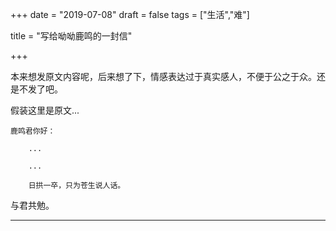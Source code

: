 +++
date = "2019-07-08"
draft = false
tags = ["生活","难"]

title = "写给呦呦鹿鸣的一封信"

+++

本来想发原文内容呢，后来想了下，情感表达过于真实感人，不便于公之于众。还是不发了吧。

假装这里是原文...

```
鹿鸣君你好：

	...

	...

	日拱一卒，只为苍生说人话。
```

与君共勉。

***


